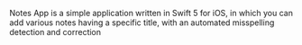 Notes App is a simple application written in Swift 5 for iOS, in which you can add various notes having a specific title, with an automated misspelling detection and correction 
